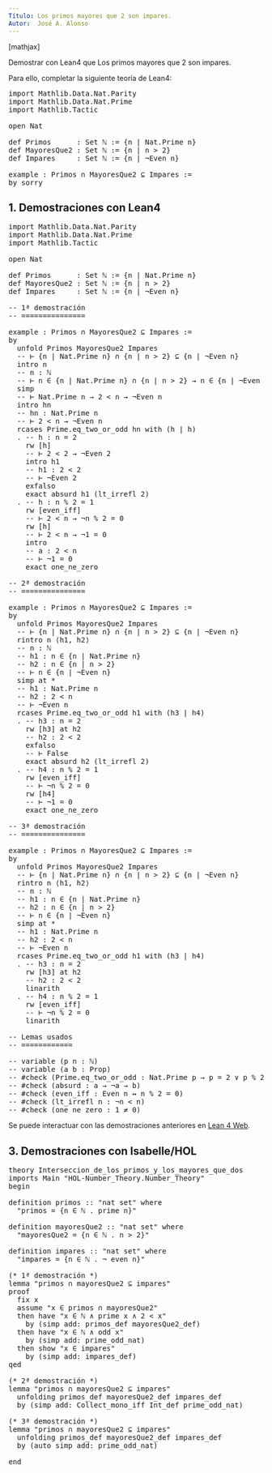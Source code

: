```yaml
---
Título: Los primos mayores que 2 son impares.
Autor:  José A. Alonso
---
```


[mathjax]

Demostrar con Lean4 que Los primos mayores que 2 son impares.

Para ello, completar la siguiente teoría de Lean4:

<pre lang="lean">
import Mathlib.Data.Nat.Parity
import Mathlib.Data.Nat.Prime
import Mathlib.Tactic

open Nat

def Primos      : Set ℕ := {n | Nat.Prime n}
def MayoresQue2 : Set ℕ := {n | n > 2}
def Impares     : Set ℕ := {n | ¬Even n}

example : Primos ∩ MayoresQue2 ⊆ Impares :=
by sorry
</pre>
<!--more-->

<h2>1. Demostraciones con Lean4</h2>

<pre lang="lean">
import Mathlib.Data.Nat.Parity
import Mathlib.Data.Nat.Prime
import Mathlib.Tactic

open Nat

def Primos      : Set ℕ := {n | Nat.Prime n}
def MayoresQue2 : Set ℕ := {n | n > 2}
def Impares     : Set ℕ := {n | ¬Even n}

-- 1ª demostración
-- ===============

example : Primos ∩ MayoresQue2 ⊆ Impares :=
by
  unfold Primos MayoresQue2 Impares
  -- ⊢ {n | Nat.Prime n} ∩ {n | n > 2} ⊆ {n | ¬Even n}
  intro n
  -- n : ℕ
  -- ⊢ n ∈ {n | Nat.Prime n} ∩ {n | n > 2} → n ∈ {n | ¬Even n}
  simp
  -- ⊢ Nat.Prime n → 2 < n → ¬Even n
  intro hn
  -- hn : Nat.Prime n
  -- ⊢ 2 < n → ¬Even n
  rcases Prime.eq_two_or_odd hn with (h | h)
  . -- h : n = 2
    rw [h]
    -- ⊢ 2 < 2 → ¬Even 2
    intro h1
    -- h1 : 2 < 2
    -- ⊢ ¬Even 2
    exfalso
    exact absurd h1 (lt_irrefl 2)
  . -- h : n % 2 = 1
    rw [even_iff]
    -- ⊢ 2 < n → ¬n % 2 = 0
    rw [h]
    -- ⊢ 2 < n → ¬1 = 0
    intro
    -- a : 2 < n
    -- ⊢ ¬1 = 0
    exact one_ne_zero

-- 2ª demostración
-- ===============

example : Primos ∩ MayoresQue2 ⊆ Impares :=
by
  unfold Primos MayoresQue2 Impares
  -- ⊢ {n | Nat.Prime n} ∩ {n | n > 2} ⊆ {n | ¬Even n}
  rintro n ⟨h1, h2⟩
  -- n : ℕ
  -- h1 : n ∈ {n | Nat.Prime n}
  -- h2 : n ∈ {n | n > 2}
  -- ⊢ n ∈ {n | ¬Even n}
  simp at *
  -- h1 : Nat.Prime n
  -- h2 : 2 < n
  -- ⊢ ¬Even n
  rcases Prime.eq_two_or_odd h1 with (h3 | h4)
  . -- h3 : n = 2
    rw [h3] at h2
    -- h2 : 2 < 2
    exfalso
    -- ⊢ False
    exact absurd h2 (lt_irrefl 2)
  . -- h4 : n % 2 = 1
    rw [even_iff]
    -- ⊢ ¬n % 2 = 0
    rw [h4]
    -- ⊢ ¬1 = 0
    exact one_ne_zero

-- 3ª demostración
-- ===============

example : Primos ∩ MayoresQue2 ⊆ Impares :=
by
  unfold Primos MayoresQue2 Impares
  -- ⊢ {n | Nat.Prime n} ∩ {n | n > 2} ⊆ {n | ¬Even n}
  rintro n ⟨h1, h2⟩
  -- n : ℕ
  -- h1 : n ∈ {n | Nat.Prime n}
  -- h2 : n ∈ {n | n > 2}
  -- ⊢ n ∈ {n | ¬Even n}
  simp at *
  -- h1 : Nat.Prime n
  -- h2 : 2 < n
  -- ⊢ ¬Even n
  rcases Prime.eq_two_or_odd h1 with (h3 | h4)
  . -- h3 : n = 2
    rw [h3] at h2
    -- h2 : 2 < 2
    linarith
  . -- h4 : n % 2 = 1
    rw [even_iff]
    -- ⊢ ¬n % 2 = 0
    linarith

-- Lemas usados
-- ============

-- variable (p n : ℕ)
-- variable (a b : Prop)
-- #check (Prime.eq_two_or_odd : Nat.Prime p → p = 2 ∨ p % 2 = 1)
-- #check (absurd : a → ¬a → b)
-- #check (even_iff : Even n ↔ n % 2 = 0)
-- #check (lt_irrefl n : ¬n < n)
-- #check (one_ne_zero : 1 ≠ 0)
</pre>

Se puede interactuar con las demostraciones anteriores en <a href="https://live.lean-lang.org/#url=https://raw.githubusercontent.com/jaalonso/Calculemus2/main/src/Interseccion_de_los_primos_y_los_mayores_que_dos.lean" rel="noopener noreferrer" target="_blank">Lean 4 Web</a>.

<h2>3. Demostraciones con Isabelle/HOL</h2>

<pre lang="isar">
theory Interseccion_de_los_primos_y_los_mayores_que_dos
imports Main "HOL-Number_Theory.Number_Theory"
begin

definition primos :: "nat set" where
  "primos = {n ∈ ℕ . prime n}"

definition mayoresQue2 :: "nat set" where
  "mayoresQue2 = {n ∈ ℕ . n > 2}"

definition impares :: "nat set" where
  "impares = {n ∈ ℕ . ¬ even n}"

(* 1ª demostración *)
lemma "primos ∩ mayoresQue2 ⊆ impares"
proof
  fix x
  assume "x ∈ primos ∩ mayoresQue2"
  then have "x ∈ ℕ ∧ prime x ∧ 2 < x"
    by (simp add: primos_def mayoresQue2_def)
  then have "x ∈ ℕ ∧ odd x"
    by (simp add: prime_odd_nat)
  then show "x ∈ impares"
    by (simp add: impares_def)
qed

(* 2ª demostración *)
lemma "primos ∩ mayoresQue2 ⊆ impares"
  unfolding primos_def mayoresQue2_def impares_def
  by (simp add: Collect_mono_iff Int_def prime_odd_nat)

(* 3ª demostración *)
lemma "primos ∩ mayoresQue2 ⊆ impares"
  unfolding primos_def mayoresQue2_def impares_def
  by (auto simp add: prime_odd_nat)

end
</pre>
